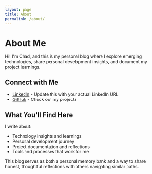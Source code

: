 ```yaml
---
layout: page
title: About
permalink: /about/
---
```


# About Me

Hi! I'm Chad, and this is my personal blog where I explore emerging technologies, share personal development insights, and document my project learnings.

## Connect with Me

- [LinkedIn](https://linkedin.com/in/chadchandrapaul) - Update this with your actual LinkedIn URL
- [GitHub](https://github.com/curlysoldier) - Check out my projects

## What You'll Find Here

I write about:
- Technology insights and learnings
- Personal development journey
- Project documentation and reflections
- Tools and processes that work for me

This blog serves as both a personal memory bank and a way to share honest, thoughtful reflections with others navigating similar paths.
